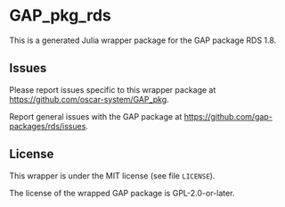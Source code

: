 # GAP_pkg_rds

This is a generated Julia wrapper package for the GAP package RDS 1.8.

## Issues

Please report issues specific to this wrapper package at <https://github.com/oscar-system/GAP_pkg>.

Report general issues with the GAP package at <https://github.com/gap-packages/rds/issues>.

## License

This wrapper is under the MIT license (see file `LICENSE`).

The license of the wrapped GAP package is GPL-2.0-or-later.
